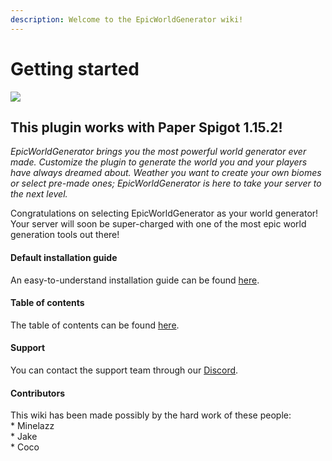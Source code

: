 ```yaml
---
description: Welcome to the EpicWorldGenerator wiki!
---
```


# Getting started

![](http://i.imgur.com/H6kA9jQ.png)

## This plugin works with Paper Spigot 1.15.2!

_EpicWorldGenerator brings you the most powerful world generator ever made. Customize the plugin to generate the world you and your players have always dreamed about. Weather you want to create your own biomes or select pre-made ones; EpicWorldGenerator is here to take your server to the next level._

Congratulations on selecting EpicWorldGenerator as your world generator! Your server will soon be super-charged with one of the most epic world generation tools out there!

#### Default installation guide

An easy-to-understand installation guide can be found [here](https://docs.dynamic-bytes.com/beginner/basic-installation).

#### Table of contents

The table of contents can be found [here](https://docs.dynamic-bytes.com/table-of-contents).

#### Support

You can contact the support team through our [Discord](https://discord.gg/Jq3ecb3).

#### Contributors

This wiki has been made possibly by the hard work of these people:  
\* Minelazz  
\* Jake  
\* Coco

